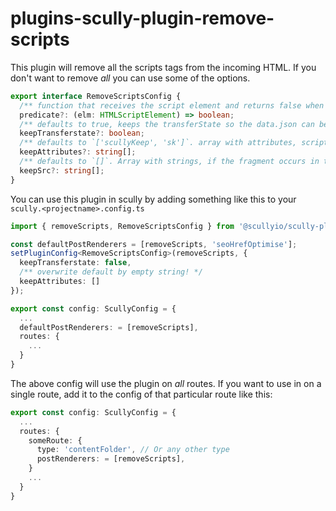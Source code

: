 # plugins-scully-plugin-remove-scripts

This plugin will remove all the scripts tags from the incoming HTML. If you don't want to remove _all_ you can use some of the options.

```typescript
export interface RemoveScriptsConfig {
  /** function that receives the script element and returns false when the script needs to be removed */
  predicate?: (elm: HTMLScriptElement) => boolean;
  /** defaults to true, keeps the transferState so the data.json can be generated */
  keepTransferstate?: boolean;
  /** defaults to `['scullyKeep', 'sk']`. array with attributes, scripts that have one of those will be kept */
  keepAttributes?: string[];
  /** defaults to `[]`. Array with strings, if the fragment occurs in the SRC of the script. the script is kept*/
  keepSrc?: string[];
}
```

You can use this plugin in scully by adding something like this to your `scully.<projectname>.config.ts`

```typescript
import { removeScripts, RemoveScriptsConfig } from '@scullyio/scully-plugin-remove-scripts';

const defaultPostRenderers = [removeScripts, 'seoHrefOptimise'];
setPluginConfig<RemoveScriptsConfig>(removeScripts, {
  keepTransferstate: false,
  /** overwrite default by empty string! */
  keepAttributes: []
});

export const config: ScullyConfig = {
  ...
  defaultPostRenderers: = [removeScripts],
  routes: {
    ...
  }
}
```

The above config will use the plugin on _all_ routes. If you want to use in on a single route, add it to the config of that particular route like this:

```typescript
export const config: ScullyConfig = {
  ...
  routes: {
    someRoute: {
      type: 'contentFolder', // Or any other type
      postRenderers: = [removeScripts],
    }
    ...
  }
}
```
